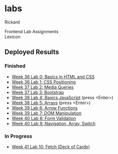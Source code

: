 # labs
Rickard

Frontend Lab Assignments  
Lexicon

## Deployed Results

### Finished

- [Week 36 Lab 0: Basics in HTML and CSS](https://leck-lex.github.io/labs/00_week36_basics_html_css/)  
- [Week 36 Lab 1: CSS Positioning](https://leck-lex.github.io/labs/01_week36_css_positioning/)  
- [Week 37 Lab 2: Media Queries](https://leck-lex.github.io/labs/02_week37_media_queries/)  
- [Week 37 Lab 3: Bootstrap](https://leck-lex.github.io/labs/03_week37_bootstrap/dist)  
- [Week 38 Lab 4: Basics JavaScript](https://leck-lex.github.io/labs/04_week38_basics_js/) (press &#60;Enter&#62;)
- [Week 38 Lab 5: Arrays](https://leck-lex.github.io/labs/05_week38_arrays/) (press &#60;Enter&#62;)
- [Week 39 Lab 6: Arrow Functions](https://leck-lex.github.io/labs/06_week39_arrow_functions/dist) 
- [Week 39 Lab 7: DOM Manipulation](https://leck-lex.github.io/labs/07_week39_dom_manipulation/dist)
- [Week 40 Lab 8: Form Validation](https://leck-lex.github.io/labs/08_week40_form_validation/dist) 
- [Week 40 Lab 9: Navigation, Array, Switch](https://leck-lex.github.io/labs/09_week40_nav_array_switch/dist)

### In Progress

- [Week 41 Lab 10: Fetch (Deck of Cards)](https://leck-lex.github.io/labs/10_week41_fetch/dist/)
